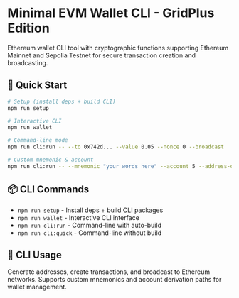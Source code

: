 # Minimal EVM Wallet CLI - GridPlus Edition

Ethereum wallet CLI tool with cryptographic functions supporting Ethereum Mainnet and Sepolia Testnet for secure transaction creation and broadcasting.

## 🚀 Quick Start

```bash
# Setup (install deps + build CLI)
npm run setup

# Interactive CLI
npm run wallet

# Command-line mode
npm run cli:run -- --to 0x742d... --value 0.05 --nonce 0 --broadcast

# Custom mnemonic & account
npm run cli:run -- --mnemonic "your words here" --account 5 --address-only
```

## 📦 CLI Commands

- `npm run setup` - Install deps + build CLI packages
- `npm run wallet` - Interactive CLI interface  
- `npm run cli:run` - Command-line with auto-build
- `npm run cli:quick` - Command-line without build

## 🔧 CLI Usage

Generate addresses, create transactions, and broadcast to Ethereum networks. Supports custom mnemonics and account derivation paths for wallet management.